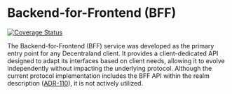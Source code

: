 # Backend-for-Frontend (BFF)

[![Coverage Status](https://coveralls.io/repos/github/decentraland/renderer-bff/badge.svg?branch=coverage)](https://coveralls.io/github/decentraland/renderer-bff?branch=coverage)

The Backend-for-Frontend (BFF) service was developed as the primary entry point for any Decentraland client. It provides a client-dedicated API designed to adapt its interfaces based on client needs, allowing it to evolve independently without impacting the underlying protocol. Although the current protocol implementation includes the BFF API within the realm description ([ADR-110](https://adr.decentraland.org/adr/ADR-110)), it is not actively utilized.
